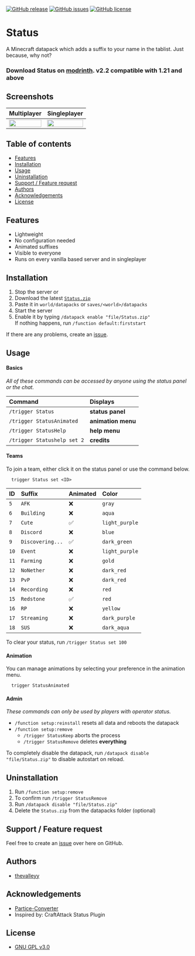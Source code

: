 [![GitHub release](https://img.shields.io/github/v/release/thevalleyy/Status?label=latest%20release)](https://github.com/thevalleyy/Status/releases/latest)
[![GitHub issues](https://img.shields.io/github/issues/thevalleyy/Status.svg)](https://GitHub.com/thevalleyy/Status/issues/)
[![GitHub license](https://img.shields.io/github/license/thevalleyy/Status.svg)](https://github.com/thevalleyy/Status/blob/master/LICENSE)

# Status

A Minecraft datapack which adds a suffix to your name in the tablist. Just because, why not?

### Download Status on [modrinth](https://modrinth.com/datapack/statusdatapack). **v2.2 compatible with 1.21 and above**

## Screenshots

|                        Multiplayer                         |                        Singleplayer                        |
| :--------------------------------------------------------: | :--------------------------------------------------------: |
| <img src="https://i.imgur.com/iHdhl7S.png" width="100%" /> | <img src="https://i.imgur.com/aX2v8li.png" width="100%" /> |

## Table of contents

-   [Features](#features)
-   [Installation](#installation)
-   [Usage](#usage)
-   [Uninstallation](#uninstallation)
-   [Support / Feature request](#support--feature-request)
-   [Authors](#authors)
-   [Acknowledgements](#acknowledgements)
-   [License](#license)

## Features

-   Lightweight
-   No configuration needed
-   Animated suffixes
-   Visible to everyone
-   Runs on every vanilla based server and in singleplayer

## Installation

1. Stop the server or
2. Download the latest [`Status.zip`](https://github.com/thevalleyy/Status/releases/latest/download/Status.zip)
3. Paste it in `world/datapacks` or `saves/<world>/datapacks`
4. Start the server
5. Enable it by typing `/datapack enable "file/Status.zip"`\
   If nothing happens, run `/function default:firststart`

If there are any problems, create an [issue](https://github.com/thevalleyy/Status/issues/new).

## Usage

#### Basics

_All of these commands can be accessed by anyone using the status panel or the chat._

| Command                     | Displays           |
| :-------------------------- | :----------------- |
| `/trigger Status`           | **status panel**   |
| `/trigger StatusAnimated`   | **animation menu** |
| `/trigger StatusHelp`       | **help menu**      |
| `/trigger Statushelp set 2` | **credits**        |

#### Teams

To join a team, either click it on the status panel or use the command below.

```mcfunction
  trigger Status set <ID>
```

| ID   | Suffix           | Animated | Color          |
| :--- | :--------------- | :------- | :------------- |
| `5`  | `AFK`            | ❌       | `gray`         |
| `6`  | `Building`       | ❌       | `aqua`         |
| `7`  | `Cute`           | ✅       | `light_purple` |
| `8`  | `Discord`        | ❌       | `blue`         |
| `9`  | `Discovering...` | ✅       | `dark_green`   |
| `10` | `Event`          | ❌       | `light_purple` |
| `11` | `Farming`        | ❌       | `gold`         |
| `12` | `NoNether`       | ❌       | `dark_red`     |
| `13` | `PvP`            | ❌       | `dark_red`     |
| `14` | `Recording`      | ❌       | `red`          |
| `15` | `Redstone`       | ✅       | `red`          |
| `16` | `RP`             | ❌       | `yellow`       |
| `17` | `Streaming`      | ❌       | `dark_purple`  |
| `18` | `SUS`            | ❌       | `dark_aqua`    |

To clear your status, run `/trigger Status set 100`

#### Animation

You can manage animations by selecting your preference in the animation menu.

```mcfunction
  trigger StatusAnimated
```

#### Admin

_These commands can only be used by players with operator status._

-   `/function setup:reinstall` resets all data and reboots the datapack
-   `/function setup:remove`
    -   `/trigger StatusKeep` aborts the process
    -   `/trigger StatusRemove` deletes **everything**

To completely disable the datapack, run `/datapack disable "file/Status.zip"` to disable autostart on reload.

## Uninstallation

1. Run `/function setup:remove`
2. To confirm run `/trigger StatusRemove`
3. Run `/datapack disable "file/Status.zip"`
4. Delete the `Status.zip` from the datapacks folder (optional)

## Support / Feature request

Feel free to create an [issue](https://github.com/thevalleyy/Status/issues/new) over here on GitHub.

## Authors

-   [thevalleyy](https://github.com/thevalleyy)

## Acknowledgements

-   [Partice-Converter](https://github.com/kemo14331/Particle-Converter)
-   Inspired by: CraftAttack Status Plugin

## License

-   [GNU GPL v3.0](https://www.gnu.org/licenses/lgpl-3.0.txt)

